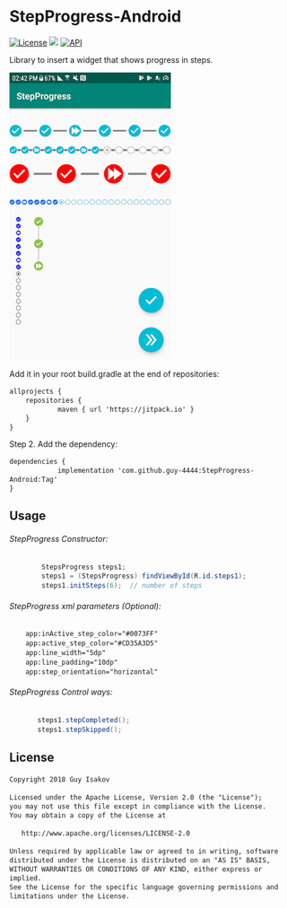 # StepProgress-Android
[![License](https://img.shields.io/badge/License-Apache%202.0-blue.svg)](https://github.com/vlad1m1r990/Lemniscate/blob/master/LICENSE)
[![](https://jitpack.io/v/guy-4444/StepProgress-Android.svg)](https://jitpack.io/#guy-4444/StepProgress-Android)
[![API](https://img.shields.io/badge/API-15%2B-green.svg?style=flat)]()

Library to insert a widget that shows progress in steps.

![device-2018-06-06-144912](https://github.com/guy-4444/StepProgress-Android/blob/master/device-2019-02-04-144302.png?raw=true)

Add it in your root build.gradle at the end of repositories:
```
allprojects {
	repositories {
			maven { url 'https://jitpack.io' }
	}
}
```

Step 2. Add the dependency:

```
dependencies {
	        implementation 'com.github.guy-4444:StepProgress-Android:Tag'
}
```
## Usage

###### StepProgress Constructor:
```java
        StepsProgress steps1;
        steps1 = (StepsProgress) findViewById(R.id.steps1);
        steps1.initSteps(6);  // number of steps
```

###### StepProgress xml parameters (Optional):
```xml
    app:inActive_step_color="#0073FF"
    app:active_step_color="#CD35A3D5"
    app:line_width="5dp"
    app:line_padding="10dp"
    app:step_orientation="horizontal"
```
###### StepProgress Control ways:
```java
       steps1.stepCompleted();
       steps1.stepSkipped();
```

## License

    Copyright 2018 Guy Isakov

    Licensed under the Apache License, Version 2.0 (the "License");
    you may not use this file except in compliance with the License.
    You may obtain a copy of the License at

       http://www.apache.org/licenses/LICENSE-2.0

    Unless required by applicable law or agreed to in writing, software
    distributed under the License is distributed on an "AS IS" BASIS,
    WITHOUT WARRANTIES OR CONDITIONS OF ANY KIND, either express or implied.
    See the License for the specific language governing permissions and
    limitations under the License.


